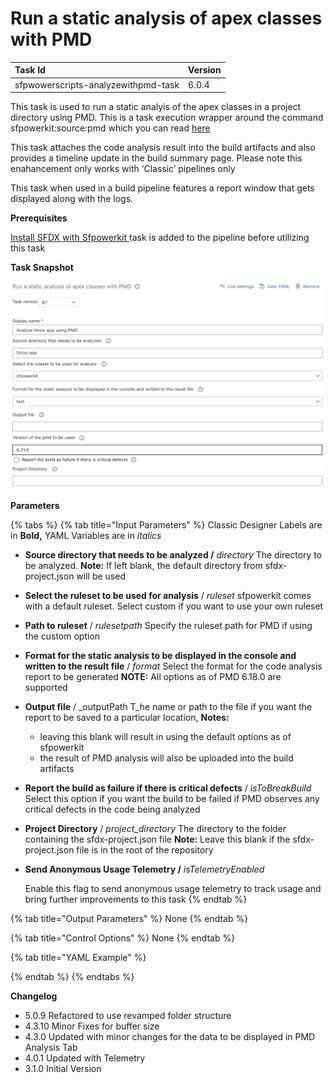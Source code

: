 # Run a static analysis of apex classes with PMD

| Task Id | Version |
| :--- | :--- |
| sfpwowerscripts-analyzewithpmd-task | 6.0.4 |

This task is used to run a static analyis of the apex classes in a project directory using PMD. This is a task execution wrapper around the command sfpowerkit:source:pmd which you can read [here](https://github.com/Accenture/sfpowerkit)

This task attaches the code analysis result into the build artifacts and also provides a timeline update in the build summary page. Please note this enahancement only works with ‘Classic’ pipelines only

This task when used in a build pipeline features a report window that gets displayed along with the logs. 

**Prerequisites**

[Install SFDX with Sfpowerkit ](../utility-tasks/install-sfdx-cli-with-sfpowerkit.md) task is added to the pipeline before utilizing this task

**Task Snapshot**

![](../../../.gitbook/assets/static-analysis-apex-with-pmd.png)

**Parameters**

{% tabs %}
{% tab title="Input Parameters" %}
Classic Designer Labels are in **Bold,**  YAML Variables are in _italics_

* **Source directory that needs to be analyzed /** _directory_ The directory to be analyzed.  **Note:** If left blank, the default directory from sfdx-project.json will be used  
* **Select the ruleset to be used for analysis** / _ruleset_ sfpowerkit comes with a default ruleset. Select custom if you want to use your own ruleset 
* **Path to ruleset** / _rulesetpath_ Specify the ruleset path for PMD if using the custom option  
* **Format for the static analysis to be displayed in the console and written to the result file** / _format_ Select the format for the code analysis report to be generated **NOTE:** All options as of PMD 6.18.0 are supported 
* **Output file** / _outputPath T_he name or path to the file if you want the report to be saved to a particular location,  **Notes:** 
  * leaving this blank will result in using the default options as of sfpowerkit
  * the result of PMD analysis will also be uploaded into the build artifacts 
* **Report the build as failure if there is critical defects** / _isToBreakBuild_ Select this option if you want the build to be failed if PMD observes any critical defects in the code being analyzed 
* **Project Directory** / _project\_directory_ The directory to the folder containing the sfdx-project.json file **Note:** Leave this blank if the sfdx-project.json file is in the root of the repository 
* **Send Anonymous Usage Telemetry /** _isTelemetryEnabled_

  Enable this flag to send anonymous usage telemetry to track usage and bring further improvements to this task
{% endtab %}

{% tab title="Output Parameters" %}
None
{% endtab %}

{% tab title="Control Options" %}
None
{% endtab %}

{% tab title="YAML Example" %}

{% endtab %}
{% endtabs %}

**Changelog**

* 5.0.9 Refactored to use revamped folder structure
* 4.3.10 Minor Fixes for buffer size
* 4.3.0 Updated with minor changes for the data to be displayed in PMD Analysis Tab
* 4.0.1 Updated with Telemetry
* 3.1.0 Initial Version

